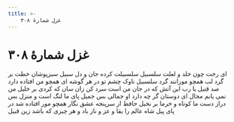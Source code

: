 ```yaml
---
title: >-
    غزل شمارهٔ ۳۰۸
---
```

# غزل شمارهٔ ۳۰۸

ای رخت چون خلد و لعلت سلسبیل
سلسبیلت کرده جان و دل سبیل
سبزپوشان خطت بر گرد لب
همچو مورانند گرد سلسبیل
ناوک چشم تو در هر گوشه ای
همچو من افتاده دارد صد قتیل
یا رب این آتش که در جان من است
سرد کن زان سان که کردی بر خلیل
من نمی یابم مجال ای دوستان
گر چه دارد او جمالی بس جمیل
پای ما لنگ است و منزل بس دراز
دست ما کوتاه و خرما بر نخیل
حافظ از سرپنجه عشق نگار
همچو مور افتاده شد در پای پیل
شاه عالم را بقا و عز و ناز
باد و هر چیزی که باشد زین قبیل
